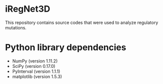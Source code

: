# iRegNet3D

This repository contains source codes that were used to analyze regulatory mutations.





# Python library dependencies

* NumPy (version 1.11.2)
* SciPy (version 0.17.0)
* PyInterval (version 1.1.1)
* matplotlib (version 1.5.3)
